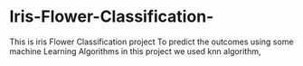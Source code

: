 # Iris-Flower-Classification-
This is iris Flower Classification project To predict the outcomes using some machine Learning Algorithms in this project we used  knn algorithm,
